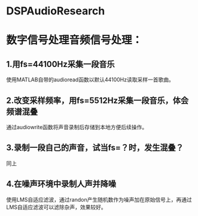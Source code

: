 # DSPAudioResearch
数字信号处理音频信号处理：
===
1.用fs=44100Hz采集一段音乐
---
使用MATLAB自带的audioread函数以默认44100Hz读取采样一首歌曲。  

2.改变采样频率，用fs=5512Hz采集一段音乐，体会频谱混叠
---
通过audiowrite函数将声音录制后存储到本地方便后续操作。  

3.录制一段自己的声音，试当fs=？时，发生混叠？
---
同上  

4.在噪声环境中录制人声并降噪
---
使用LMS自适应滤波，通过randon产生随机数作为噪声加在原始信号上，再通过LMS自适应滤波可以滤除杂声，效果较好。